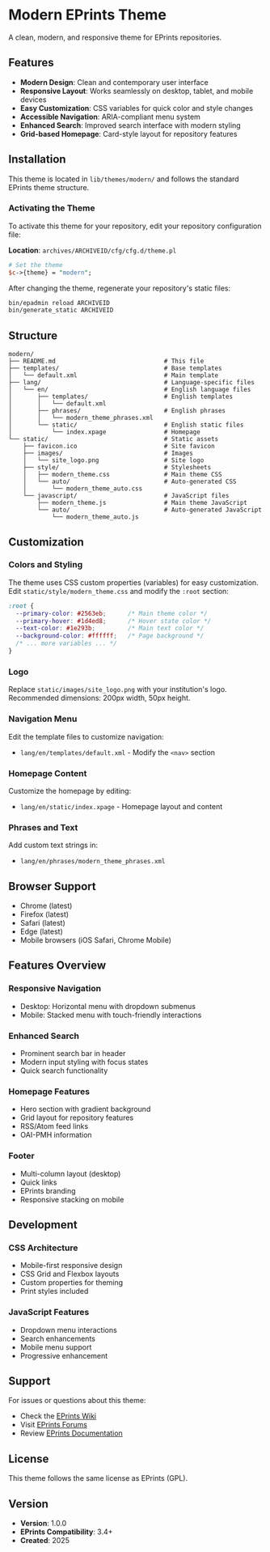 # Modern EPrints Theme

A clean, modern, and responsive theme for EPrints repositories.

## Features

- **Modern Design**: Clean and contemporary user interface
- **Responsive Layout**: Works seamlessly on desktop, tablet, and mobile devices
- **Easy Customization**: CSS variables for quick color and style changes
- **Accessible Navigation**: ARIA-compliant menu system
- **Enhanced Search**: Improved search interface with modern styling
- **Grid-based Homepage**: Card-style layout for repository features

## Installation

This theme is located in `lib/themes/modern/` and follows the standard EPrints theme structure.

### Activating the Theme

To activate this theme for your repository, edit your repository configuration file:

**Location**: `archives/ARCHIVEID/cfg/cfg.d/theme.pl`

```perl
# Set the theme
$c->{theme} = "modern";
```

After changing the theme, regenerate your repository's static files:

```bash
bin/epadmin reload ARCHIVEID
bin/generate_static ARCHIVEID
```

## Structure

```
modern/
├── README.md                              # This file
├── templates/                             # Base templates
│   └── default.xml                        # Main template
├── lang/                                  # Language-specific files
│   └── en/                                # English language files
│       ├── templates/                     # English templates
│       │   └── default.xml
│       ├── phrases/                       # English phrases
│       │   └── modern_theme_phrases.xml
│       └── static/                        # English static files
│           └── index.xpage                # Homepage
└── static/                                # Static assets
    ├── favicon.ico                        # Site favicon
    ├── images/                            # Images
    │   └── site_logo.png                  # Site logo
    ├── style/                             # Stylesheets
    │   ├── modern_theme.css               # Main theme CSS
    │   └── auto/                          # Auto-generated CSS
    │       └── modern_theme_auto.css
    └── javascript/                        # JavaScript files
        ├── modern_theme.js                # Main theme JavaScript
        └── auto/                          # Auto-generated JavaScript
            └── modern_theme_auto.js
```

## Customization

### Colors and Styling

The theme uses CSS custom properties (variables) for easy customization. Edit `static/style/modern_theme.css` and modify the `:root` section:

```css
:root {
  --primary-color: #2563eb;      /* Main theme color */
  --primary-hover: #1d4ed8;      /* Hover state color */
  --text-color: #1e293b;         /* Main text color */
  --background-color: #ffffff;   /* Page background */
  /* ... more variables ... */
}
```

### Logo

Replace `static/images/site_logo.png` with your institution's logo. Recommended dimensions: 200px width, 50px height.

### Navigation Menu

Edit the template files to customize navigation:
- `lang/en/templates/default.xml` - Modify the `<nav>` section

### Homepage Content

Customize the homepage by editing:
- `lang/en/static/index.xpage` - Homepage layout and content

### Phrases and Text

Add custom text strings in:
- `lang/en/phrases/modern_theme_phrases.xml`

## Browser Support

- Chrome (latest)
- Firefox (latest)
- Safari (latest)
- Edge (latest)
- Mobile browsers (iOS Safari, Chrome Mobile)

## Features Overview

### Responsive Navigation
- Desktop: Horizontal menu with dropdown submenus
- Mobile: Stacked menu with touch-friendly interactions

### Enhanced Search
- Prominent search bar in header
- Modern input styling with focus states
- Quick search functionality

### Homepage Features
- Hero section with gradient background
- Grid layout for repository features
- RSS/Atom feed links
- OAI-PMH information

### Footer
- Multi-column layout (desktop)
- Quick links
- EPrints branding
- Responsive stacking on mobile

## Development

### CSS Architecture
- Mobile-first responsive design
- CSS Grid and Flexbox layouts
- Custom properties for theming
- Print styles included

### JavaScript Features
- Dropdown menu interactions
- Search enhancements
- Mobile menu support
- Progressive enhancement

## Support

For issues or questions about this theme:
- Check the [EPrints Wiki](https://wiki.eprints.org/)
- Visit [EPrints Forums](https://forums.eprints.org/)
- Review [EPrints Documentation](https://wiki.eprints.org/w/Category:Documentation)

## License

This theme follows the same license as EPrints (GPL).

## Version

- **Version**: 1.0.0
- **EPrints Compatibility**: 3.4+
- **Created**: 2025
